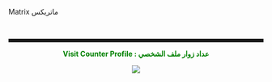 <p>Matrix ماتريكس &nbsp;</p>
<p>&nbsp;</p>
<hr style="border: solid;" />
<p align="center"><span style="background-color: #ffffff; color: #008000;"><strong>Visit Counter Profile : عداد زوار ملف الشخصي</strong></span></p>
<p align="center"><img src="https://profile-counter.glitch.me/Hoy-Der/count.svg" /></p>
